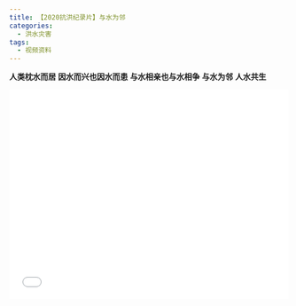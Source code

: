 ```yaml
---
title: 【2020抗洪纪录片】与水为邻
categories:
  - 洪水灾害
tags:
  - 视频资料
---
```

**人类枕水而居**
**因水而兴也因水而患**
**与水相亲也与水相争**
**与水为邻**
**人水共生**

<div style="position:relative; padding-bottom:75%; width:100%; height:0">
    <iframe src="//player.bilibili.com/player.html?aid=286778285&bvid=BV1Uf4y197yG&cid=225374177&page=1" scrolling="no" border="0" frameborder="no" framespacing="0" allowfullscreen="true" style="position:absolute; height: 100%; width: 100%;"></iframe>
</div>